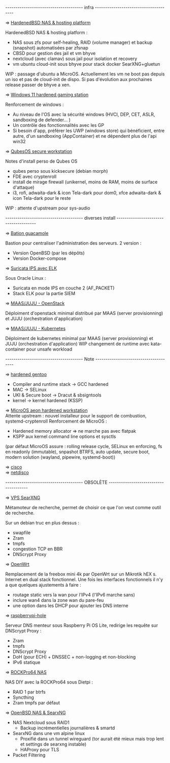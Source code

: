 -------------------------------------- infra -------------------------------------- <br />

=> [HardenedBSD NAS & hosting platform](./HardenedBSD%20-%20nas/notes.txt)

HardenedBSD NAS & hosting platform :
 - NAS sous zfs pour self-healing, RAID (volume manager) et backup (snapshot) automatisées par zfsnap
 - CBSD pour gestion des jail et vm bhyve
 - nextcloud (avec clamav) sous jail pour isolation et recovery
 - vm ubuntu cloud-init sous bhyve pour stack docker SearXNG+gluetun <br />

WIP : passage d'ubuntu a MicroOS. Actuellement les vm ne boot pas depuis un iso et pas de cloud-init de dispo. Si pas d'évolution aux prochaines release passer de bhyve a xen.

 => [Windows 11 hardened gaming station](./Windows%2011%20-%20hardened%20gaming%20station/)

 Renforcement de windows :
 - Au niveau de l'OS avec la sécurité windows (HVCI, DEP, CET, ASLR, sandboxing de defender... )
 - Un contrôle des fonctionnalités avec les GP
 - Si besoin d'app, préférer les UWP (windows store) qui bénéficient, entre autre, d'un sandboxing (AppContainer) et ne dépendent plus de l'api win32

 => [QubesOS secure workstation](./Qubes%20OS%20-%20secure%20workstation/QubesOS.txt)

Notes d'install perso de Qubes OS
- qubes perso sous kicksecure (debian morph)
- FDE avec cryptenroll
- install de mirage firewall (unikernel, moins de RAM, moins de surface d'attaque) <br />
- i3, rofi, adwaita-dark & icon Tela-dark pour dom0, xfce adwaita-dark & icon Tela-dark pour le reste <br />

WIP : attente d'upstream pour sys-audio


-------------------------------------- diverses install --------------------------------------

 => [Bation guacamole](./Zprojet%20-%20Bastion%20guacamole/)

 Bastion pour centraliser l'administration des serveurs.
 2 version :
   - Version OpenBSD (par les dépôts)
   - Version Docker-compose

 => [Suricata IPS avec ELK](./Zprojet%20-%20Suricata%20layer%202%20with%20ELK%20stack/)

Sous Oracle Linux :
  - Suricata en mode IPS en couche 2 (AF_PACKET)
  -  Stack ELK pour la partie SIEM

=> [MAAS/JUJU - OpenStack](./Zprojet%20-%20MAAS%20JUJU%20-%20OpenStack/)
 
 Déploiment d'openstack minimal distribué par MAAS (server provisionning) et JUJU (orchestration d'application)

=> [MAAS/JUJU - Kubernetes](./Zprojet%20-%20MAAS%20JUJU%20-%20kubernetes/)

 Déploiment de kubernetes minimal par MAAS (server provisionning) et JUJU (orchestration d'application)
 WIP changement de runtime avec kata-container pour unsafe workload

-------------------------------------- Note --------------------------------------

 => [hardened gentoo](./Znote%20-%20Hardened%20gentoo/)
 - Compiler and runtime stack	-> GCC hardened
 - MAC	-> SELinux
 - UKI & Secure boot	-> Dracut & sbsigntools
 - kernel	-> kernel hardened (KSSP)

  => [MicroOS aeon hardened workstation](/Znote%20-%20MicroOS%20aeon%20-%20hardened/) <br />
 Attente upstream : nouvel installeur pour le support de combustion, systemd-cryptenroll
 Renforcement de MicroOS :
 - Hardened memory allocator => ne marche pas avec flatpak
 - KSPP aux kernel command line options et sysctls<br />
 
 (par défaut MicroOS assure : rolling release cycle, SELinux en enforcing, fs en readonly (immutable), snpashot BTRFS, auto update, secure boot, modern solution (wayland, pipewire, systemd-boot))

 => [cisco](./Znote%20-%20conf%20switch/)<br />
 => [netdisco](./Znote%20-%20netdisco/)<br />

-------------------------------------- OBSOLÈTE --------------------------------------

=> [VPS SearXNG](./ZZold%20-%20vps%20searxng/)

Métamoteur de recherche, permet de choisir ce que l'on veut comme outil de recherche. 

Sur un debian truc en plus dessus :
 - swapfile
 - Zram
 - tmpfs
 - congestion TCP en BBR
 - DNScrypt Proxy
 
=> [OpenWrt](./ZZold%20-%20no%20box%20OpenWrt/)

Remplacement de la freebox mini 4k par OpenWrt sur un Mikrotik hEX s.
Internet en dual stack fonctionnel.
Une fois les interfaces fonctionnels il n'y a que quelques ajustements à faire :
 - routage static vers la wan pour l'IPv4 (l'IPv6 marche sans)
 - inclure wan4 dans la zone wan du pare-feu
 - une option dans les DHCP pour ajouter les DNS interne

=> [raspberrypi-hole](./ZZold%20-%20raspberry%20pi-hole/)

Serveur DNS menteur sous Raspberry Pi OS Lite, redirige les requête sur DNScrypt Proxy :
 - Zram
 - tmpfs
 - DNScrypt Proxy
 - DoH (pour ECH) + DNSSEC + non-logging et non-blocking
 - IPv6 statique

=> [ROCKPro64 NAS](./ZZold%20-%20ROCKPro64%20NAS/)

NAS DIY avec la ROCKPro64 sous Dietpi :
 - RAID 1 par btrfs
 - Syncthing
 - Zram
tmpfs par défaut

=> [OpenBSD NAS & SearxNG](./ZZold%20-%20OpenBSD%20-%20nas/)

 - NAS Nextcloud sous RAID1 <br />
    - Backup incrémentielles journalières & smartd <br />
 - SearxNG dans une vm alpine linux <br />
    - Proxifié dans un tunnel wireguard (tor aurait été mieux mais trop lent et settings de searxng instable) <br />
    - HAProxy pour TLS <br />
 - Packet Filtering <br />

